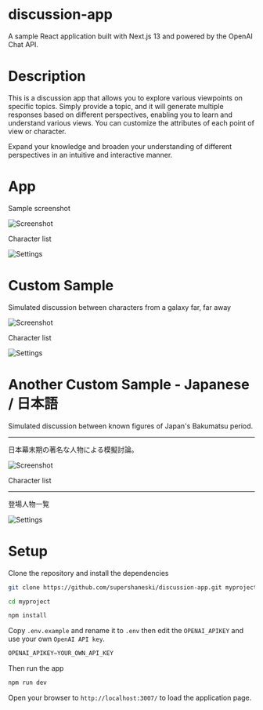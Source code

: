 discussion-app
======

A sample React application built with Next.js 13 and powered by the OpenAI Chat API. 

# Description

This is a discussion app that allows you to explore various viewpoints on specific topics. Simply provide a topic, and it will generate multiple responses based on different perspectives, enabling you to learn and understand various views. You can customize the attributes of each point of view or character. 

Expand your knowledge and broaden your understanding of different perspectives in an intuitive and interactive manner.

# App

Sample screenshot

<picture>
  <source media="(prefers-color-scheme: light)" srcset="./docs/screenshot02.jpeg">
  <source media="(prefers-color-scheme: dark)" srcset="./docs/screenshot12.jpeg">
  <img alt="Screenshot" src="./docs/story1.jpeg">
</picture>

Character list

<picture>
  <source media="(prefers-color-scheme: light)" srcset="./docs/screenshot01.jpeg">
  <source media="(prefers-color-scheme: dark)" srcset="./docs/screenshot11.jpeg">
  <img alt="Settings" src="./docs/story2.jpeg">
</picture>

# Custom Sample

Simulated discussion between characters from a galaxy far, far away

<picture>
  <source media="(prefers-color-scheme: light)" srcset="./docs/screenshot03.jpeg">
  <source media="(prefers-color-scheme: dark)" srcset="./docs/screenshot13.jpeg">
  <img alt="Screenshot" src="./docs/story3.jpeg">
</picture>

Character list

<picture>
  <source media="(prefers-color-scheme: light)" srcset="./docs/screenshot04.jpeg">
  <source media="(prefers-color-scheme: dark)" srcset="./docs/screenshot14.jpeg">
  <img alt="Settings" src="./docs/story4.jpeg">
</picture>

# Another Custom Sample - Japanese / 日本語

Simulated discussion between known figures of Japan's Bakumatsu period.

---

日本幕末期の著名な人物による模擬討論。

<picture>
  <source media="(prefers-color-scheme: light)" srcset="./docs/screenshot05.jpeg">
  <source media="(prefers-color-scheme: dark)" srcset="./docs/screenshot15.jpeg">
  <img alt="Screenshot" src="./docs/story5.jpeg">
</picture>

Character list

---

登場人物一覧

<picture>
  <source media="(prefers-color-scheme: light)" srcset="./docs/screenshot06.jpeg">
  <source media="(prefers-color-scheme: dark)" srcset="./docs/screenshot16.jpeg">
  <img alt="Settings" src="./docs/story6.jpeg">
</picture>

# Setup

Clone the repository and install the dependencies

```sh
git clone https://github.com/supershaneski/discussion-app.git myproject

cd myproject

npm install
```

Copy `.env.example` and rename it to `.env` then edit the `OPENAI_APIKEY` and use your own `OpenAI API key`.

```javascript
OPENAI_APIKEY=YOUR_OWN_API_KEY
```

Then run the app

```sh
npm run dev
```

Open your browser to `http://localhost:3007/` to load the application page.

